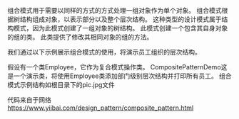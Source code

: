组合模式用于需要以同样的方式的方式处理一组对象作为单个对象。
组合模式根据树结构组成对象，以表示部分以及整个层次结构。
这种类型的设计模式属于结构模式，因为此模式创建了一组对象的树结构。
此模式创建一个包含其自身对象的组的类。
此类提供了修改其相同对象的组的方法。

我们通过以下示例展示组合模式的使用，将演示员工组织的层次结构。

假设有一个类Employee，它作为复合模式操作类。
CompositePatternDemo这是一个演示类，将使用Employee类添加部门级别层次结构并打印所有员工。
组合模式示例结构如根目录下的pic.jpg文件

代码来自于网络
https://www.yiibai.com/design_pattern/composite_pattern.html